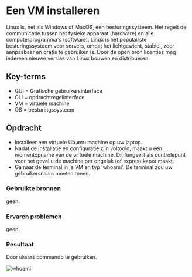 # Een VM installeren
Linux is, net als Windows of MacOS, een besturingssysteem. Het regelt de communicatie tussen het fysieke apparaat (hardware) en alle computerprogramma's (software).
Linux is het populairste besturingssysteem voor servers, omdat het lichtgewicht, stabiel, zeer aanpasbaar en gratis te gebruiken is. Door de open bron licenties mag iedereen nieuwe versies van Linux bouwen en distribueren.


## Key-terms
- GUI = Grafische gebruikersinterface
- CLI = opdrachtregelinterface
- VM = virtuele machine
- OS = besturingssysteem
## Opdracht
- Installeer een virtuele Ubuntu machine op uw laptop.
- Nadat de installatie en configuratie zijn voltooid, maakt u een momentopname van de virtuele machine. Dit fungeert als controlepunt voor het geval u de machine per ongeluk (of expres) kapot maakt.
- Ga naar de terminal in je VM en typ 'whoami'. De terminal zou uw gebruikersnaam moeten tonen.
### Gebruikte bronnen
geen.

### Ervaren problemen
geen.
### Resultaat
Door `whoami` commando te gebruiken.

![whoami](https://raw.githubusercontent.com/Rithmatist/cloud-6-repo-Rithmatist/main/00_includes/whoami.JPG)
